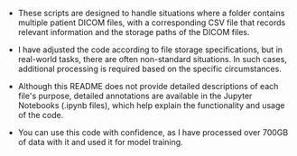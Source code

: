 - These scripts are designed to handle situations where a folder contains multiple patient DICOM files, with a corresponding CSV file that records relevant information and the storage paths of the DICOM files.

- I have adjusted the code according to file storage specifications, but in real-world tasks, there are often non-standard situations. In such cases, additional processing is required based on the specific circumstances.

- Although this README does not provide detailed descriptions of each file's purpose, detailed annotations are available in the Jupyter Notebooks (.ipynb files), which help explain the functionality and usage of the code.

- You can use this code with confidence, as I have processed over 700GB of data with it and used it for model training.

  
